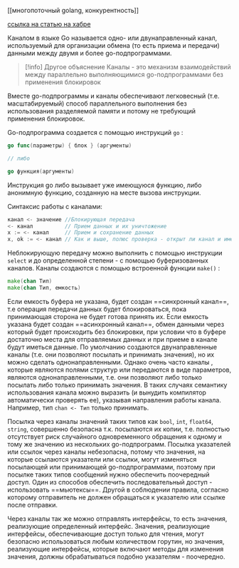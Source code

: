 [[многопоточный golang, конкурентность]]

[ссылка на статью на хабре](https://habr.com/ru/articles/490336/)

Каналом в языке Go называется одно- или двунаправленный канал, используемый для организации обмена (то есть приема и передачи) данными между двумя и более go-подпрограммами.

>[!info] Другое объяснение
>Каналы - это механизм взаимодействий между параллельно выполняющимися go-подпрограммами без применения блокировок

Вместе go-подпрограммы и каналы обеспечивают легковесный (т.е. масштабируемый) способ параллельного выполнения без использования разделяемой памяти и потому не требующий применения блокировок.

Go-подпрограмма создается с помощью инструкций `go` :
```Go
go func(параметры) { блок } (аргументы)

// либо

go функция(аргументы)
```
Инструкция go либо вызывает уже имеющуюся функцию, либо анонимную функцию, созданную на месте вызова инструкции.

Синтаксис работы с каналами:
```go
канал <- значение //Блокирующая передача
<- канал          // Прием данных и их уничтожение
x := <- канал     // Прием и сохранение данных
x, ok := <- канал // Как и выше, полюс проверка - открыт ли канал и имеются ли данные
```

Неблокирующую передачу можно выполнить с помощью инструкции `select` и до определенной степени - с помощью буферизованных каналов.
Каналы создаются с помощью встроенной функции `make()` :
```Go
make(chan Тип)
make(chan Тип, емкость)
```
Если емкость буфера не указана, будет создан ==синхронный канал==, т.е операция передачи данных будет блокироваться, пока принимающая сторона не будет готова принять их. Если емкость указана будет создан ==асинхронный канал==, обмен данными через который будет происходить без блокировки, при условии что в буфере достаточно места для отправляемых данных и при приеме в канале будут иметься данные.
По умолчанию создаются двунаправленные каналы (т.е. они позволяют посылать и принимать значения), но их можно сделать однонаправленными. Однако очень часто каналы , которые являются полями структур или передаются в виде параметров, являются однонаправленными, т.е. они позволяют либо только посылать либо только принимать значения. В таких случаях семантику использования канала можно выразить (и вынудить компилятор автоматически проверять ее), указывая направления работы канала. Например, тип `chan <- Тип` только принимать. 


Посылка через каналы значений таких типов как `bool`, `int`, `float64`, `string`, совершенно безопасна т.к. посылаются их копии, т.е. полностью отсутствует риск случайного одновременного обращения к одному и тому же значению из нескольких go-подпрограмм. 
Посылка указателей или ссылок через каналы небезопасна, потому что значения, на которые ссылаются указатели или ссылки, могут изменяться посылающей или принимающей go-подпрограммами, поэтому при посылке таких типов сообщений нужно обеспечить поочередный доступ.
Один из способов обеспечить последовательный доступ - использовать ==мьютексы==. Другой в соблюдении правила, согласно которому отправитель не должен обращаться к указателю или ссылке после отправки.

Через каналы так же можно отправлять интерфейсы, то есть значения, реализующие определенный интерфейс. Значения, реализующие интерфейсы, обеспечивающие доступ только для чтения, могут безопасно использоваться любым количеством горутин, но значения, реализующие интерфейсы, которые включают методы для изменения значения, должны обрабатываться подобно указателям - поочередно.


